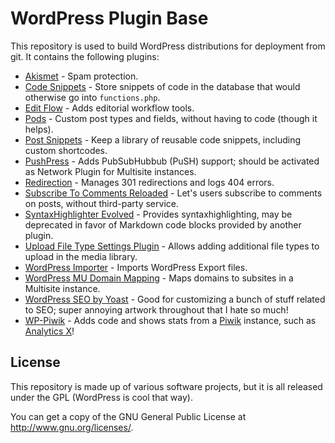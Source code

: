 # WordPress Plugin Base
This repository is used to build WordPress distributions for deployment from git. It contains the following plugins:

* [Akismet](http://wordpress.org/plugins/akismet/) - Spam protection.
* [Code Snippets](http://wordpress.org/plugins/code-snippets/) - Store snippets of code in the database that would otherwise go into `functions.php`.
* [Edit Flow](http://wordpress.org/plugins/edit-flow/) - Adds editorial workflow tools.
* [Pods](http://wordpress.org/plugins/pods/) - Custom post types and fields, without having to code (though it helps).
* [Post Snippets](http://wordpress.org/plugins/post-snippets/) - Keep a library of reusable code snippets, including custom shortcodes.
* [PushPress](http://wordpress.org/plugins/pushpress/) - Adds PubSubHubbub (PuSH) support; should be activated as Network Plugin for Multisite instances.
* [Redirection](http://wordpress.org/plugins/redirection/) - Manages 301 redirections and logs 404 errors.
* [Subscribe To Comments Reloaded](http://wordpress.org/plugins/subscribe-to-comments-reloaded/) - Let's users subscribe to comments on posts, without third-party service.
* [SyntaxHighlighter Evolved](http://wordpress.org/plugins/syntaxhighlighter/) - Provides syntaxhighlighting, may be deprecated in favor of Markdown code blocks provided by another plugin.
* [Upload File Type Settings Plugin](http://wordpress.org/plugins/upload-file-type-settings-plugin/) - Allows adding additional file types to upload in the media library.
* [WordPress Importer](http://wordpress.org/plugins/wordpress-importer/) - Imports WordPress Export files.
* [WordPress MU Domain Mapping](http://wordpress.org/plugins/wordpress-mu-domain-mapping/) - Maps domains to subsites in a Multisite instance.
* [WordPress SEO by Yoast](http://wordpress.org/plugins/wordpress-seo/) - Good for customizing a bunch of stuff related to SEO; super annoying artwork throughout that I hate so much!
* [WP-Piwik](http://wordpress.org/plugins/wp-piwik/) - Adds code and shows stats from a [Piwik](http://piwik.org) instance, such as [Analytics X](http://analytic.sx)!

## License
This repository is made up of various software projects, but it is all released under the GPL (WordPress is cool that way).

You can get a copy of the GNU General Public License at http://www.gnu.org/licenses/.

